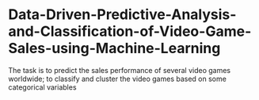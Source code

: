 # Data-Driven-Predictive-Analysis-and-Classification-of-Video-Game-Sales-using-Machine-Learning


The task is to predict the sales performance of several video games worldwide; to classify and cluster the video games based on some categorical variables
